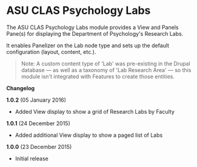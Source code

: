 # ASU CLAS Psychology Labs

The ASU CLAS Psychology Labs module provides a View and Panels Pane(s) for displaying the Department of Psychology's Research Labs.

It enables Panelizer on the Lab node type and sets up the default configuration (layout, content, etc.).

> Note: A custom content type of 'Lab' was pre-existing in the Drupal database — as well as a taxonomy of 'Lab Research Area' — so this module isn't integrated with Features to create those entities.

**Changelog**

**1.0.2** (05 January 2016)

* Added View display to show a grid of Research Labs by Faculty

**1.0.1** (24 December 2015)

* Added additional View display to show a paged list of Labs

**1.0.0** (23 December 2015)

* Initial release
